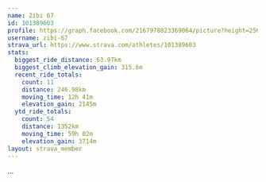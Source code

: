 ```yaml
---
name: Zibi 67
id: 101389603
profile: https://graph.facebook.com/2167978823369064/picture?height=256&width=256
username: zibi-67
strava_url: https://www.strava.com/athletes/101389603
stats:
  biggest_ride_distance: 63.97km
  biggest_climb_elevation_gain: 315.6m
  recent_ride_totals:
    count: 11
    distance: 246.98km
    moving_time: 12h 41m
    elevation_gain: 2145m
  ytd_ride_totals:
    count: 54
    distance: 1352km
    moving_time: 59h 02m
    elevation_gain: 3714m
layout: strava_member
--- 
```

...
